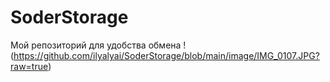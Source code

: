 # SoderStorage
Мой репозиторий для удобства обмена
!(https://github.com/ilyalyai/SoderStorage/blob/main/image/IMG_0107.JPG?raw=true)

